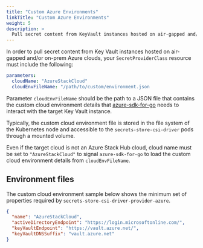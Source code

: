 ```yaml
---
title: "Custom Azure Environments"
linkTitle: "Custom Azure Environments"
weight: 5
description: >
  Pull secret content from KeyVault instances hosted on air-gapped and/or on-prem Azure clouds
---
```


In order to pull secret content from Key Vault instances hosted on air-gapped and/or on-prem Azure clouds,
your `SecretProviderClass` resource must include the following:

```yaml
parameters:
  cloudName: "AzureStackCloud"
  cloudEnvFileName: "/path/to/custom/environment.json
```

Parameter `cloudEnvFileName` should be the path to a JSON file that contains the custom cloud environment details that
[azure-sdk-for-go](https://github.com/Azure/azure-sdk-for-go) needs to interact with the target Key Vault instance.

Typically, the custom cloud environment file is stored in the file system of the Kubernetes node
and accessible to the `secrets-store-csi-driver` pods through a mounted volume.

Even if the target cloud is not an Azure Stack Hub cloud, cloud name must be set to `"AzureStackCloud"`
to signal `azure-sdk-for-go` to load the custom cloud environment details from `cloudEnvFileName`.

## Environment files

The custom cloud environment sample below shows the minimum set of properties required by `secrets-store-csi-driver-provider-azure`.

```json
{
  "name": "AzureStackCloud",
  "activeDirectoryEndpoint": "https://login.microsoftonline.com/",
  "keyVaultEndpoint": "https://vault.azure.net/",
  "keyVaultDNSSuffix": "vault.azure.net"
}
```
